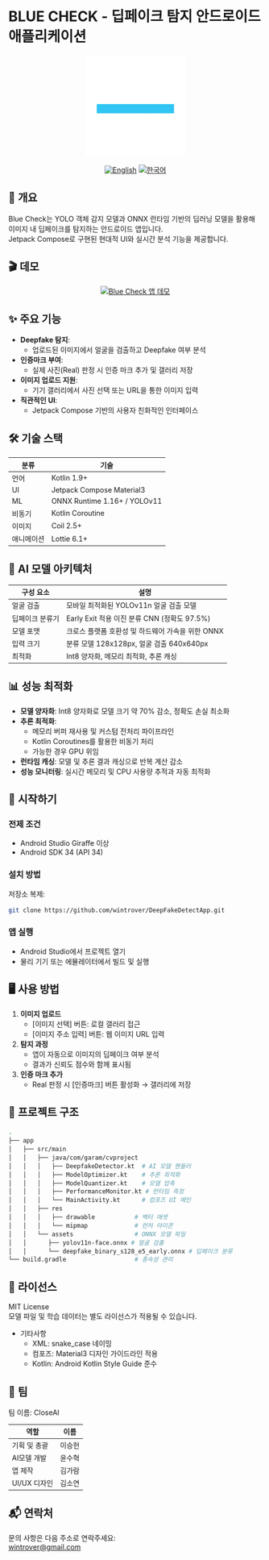 # BLUE CHECK - 딥페이크 탐지 안드로이드 애플리케이션

<div align="center">
  <img src="app/src/main/res/drawable/logo2.png" alt="Project Logo" style="width:200px; height:auto;"/>
  <br>
  
  [![English](https://img.shields.io/badge/language-English-blue.svg)](README.md) [![한국어](https://img.shields.io/badge/language-한국어-red.svg)](README.kr.md)
</div>

## 📖 개요
Blue Check는 YOLO 객체 감지 모델과 ONNX 런타임 기반의 딥러닝 모델을 활용해 이미지 내 딥페이크를 탐지하는 안드로이드 앱입니다.  
Jetpack Compose로 구현된 현대적 UI와 실시간 분석 기능을 제공합니다.

## 🎬 데모
<div align="center">
  <a href="https://youtu.be/O3X-rWDxpi8">
    <img src="https://img.youtube.com/vi/O3X-rWDxpi8/0.jpg" alt="Blue Check 앱 데모" style="width:300px; height:auto;"/>
  </a>
</div>

## ✨ 주요 기능
- **Deepfake 탐지**:
  - 업로드된 이미지에서 얼굴을 검출하고 Deepfake 여부 분석
- **인증마크 부여**:
  - 실제 사진(Real) 판정 시 인증 마크 추가 및 갤러리 저장
- **이미지 업로드 지원**:
  - 기기 갤러리에서 사진 선택 또는 URL을 통한 이미지 입력
- **직관적인 UI**:
  - Jetpack Compose 기반의 사용자 친화적인 인터페이스

## 🛠 기술 스택
| 분류 | 기술 |
|------|------|
| 언어 | Kotlin 1.9+ |
| UI | Jetpack Compose Material3 |
| ML | ONNX Runtime 1.16+ / YOLOv11 |
| 비동기 | Kotlin Coroutine |
| 이미지 | Coil 2.5+ |
| 애니메이션 | Lottie 6.1+ |

## 🧠 AI 모델 아키텍처
| 구성 요소 | 설명 |
|----------|------|
| 얼굴 검출 | 모바일 최적화된 YOLOv11n 얼굴 검출 모델 |
| 딥페이크 분류기 | Early Exit 적용 이진 분류 CNN (정확도 97.5%) |
| 모델 포맷 | 크로스 플랫폼 호환성 및 하드웨어 가속을 위한 ONNX |
| 입력 크기 | 분류 모델 128x128px, 얼굴 검출 640x640px |
| 최적화 | Int8 양자화, 메모리 최적화, 추론 캐싱 |

## 📊 성능 최적화
- **모델 양자화**: Int8 양자화로 모델 크기 약 70% 감소, 정확도 손실 최소화
- **추론 최적화**: 
  - 메모리 버퍼 재사용 및 커스텀 전처리 파이프라인
  - Kotlin Coroutines를 활용한 비동기 처리
  - 가능한 경우 GPU 위임
- **런타임 캐싱**: 모델 및 추론 결과 캐싱으로 반복 계산 감소
- **성능 모니터링**: 실시간 메모리 및 CPU 사용량 추적과 자동 최적화

## 🚀 시작하기
### 전제 조건
- Android Studio Giraffe 이상
- Android SDK 34 (API 34)

### 설치 방법
저장소 복제:
```bash
git clone https://github.com/wintrover/DeepFakeDetectApp.git
```

### 앱 실행
- Android Studio에서 프로젝트 열기
- 물리 기기 또는 에뮬레이터에서 빌드 및 실행

## 🖥 사용 방법
1. **이미지 업로드**
   - [이미지 선택] 버튼: 로컬 갤러리 접근
   - [이미지 주소 입력] 버튼: 웹 이미지 URL 입력
2. **탐지 과정**
   - 앱이 자동으로 이미지의 딥페이크 여부 분석
   - 결과가 신뢰도 점수와 함께 표시됨
3. **인증 마크 추가**
   - Real 판정 시 [인증마크] 버튼 활성화 → 갤러리에 저장

## 📁 프로젝트 구조
```bash
.
├── app
│   ├── src/main
│   │   ├── java/com/garam/cvproject
│   │   │   ├── DeepfakeDetector.kt  # AI 모델 핸들러
│   │   │   ├── ModelOptimizer.kt    # 추론 최적화
│   │   │   ├── ModelQuantizer.kt    # 모델 압축
│   │   │   ├── PerformanceMonitor.kt # 런타임 측정
│   │   │   └── MainActivity.kt      # 컴포즈 UI 메인
│   │   ├── res
│   │   │   ├── drawable           # 벡터 애셋
│   │   │   └── mipmap             # 런처 아이콘
│   │   └── assets                 # ONNX 모델 파일
│   │      ├── yolov11n-face.onnx # 얼굴 검출
│   │      └── deepfake_binary_s128_e5_early.onnx # 딥페이크 분류
└── build.gradle                   # 종속성 관리
```

## 📄 라이선스
MIT License  
모델 파일 및 학습 데이터는 별도 라이선스가 적용될 수 있습니다.
- 기타사항
  - XML: snake_case 네이밍
  - 컴포즈: Material3 디자인 가이드라인 적용
  - Kotlin: Android Kotlin Style Guide 준수
    
## 🤝 팀
팀 이름: CloseAI

| 역할 | 이름 |
|------|------|
| 기획 및 총괄 | 이승헌 |
| AI모델 개발 | 윤수혁 |
| 앱 제작 | 김가람 |
| UI/UX 디자인 | 김소연 |

## 📬 연락처
문의 사항은 다음 주소로 연락주세요:  
wintrover@gmail.com
